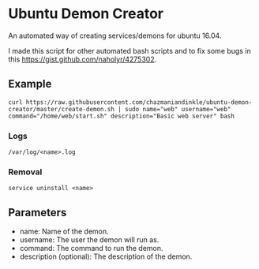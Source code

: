 # Ubuntu Demon Creator
An automated way of creating services/demons for ubuntu 16.04.

I made this script for other automated bash scripts and to fix some bugs in this https://gist.github.com/naholyr/4275302.

## Example
	curl https://raw.githubusercontent.com/chazmaniandinkle/ubuntu-demon-creator/master/create-demon.sh | sudo name="web" username="web" command="/home/web/start.sh" description="Basic web server" bash
### Logs
	/var/log/<name>.log
### Removal
	service uninstall <name>
## Parameters
* name: Name of the demon.
* username: The user the demon will run as.
* command: The command to run the demon.
* description (optional): The description of the demon.
